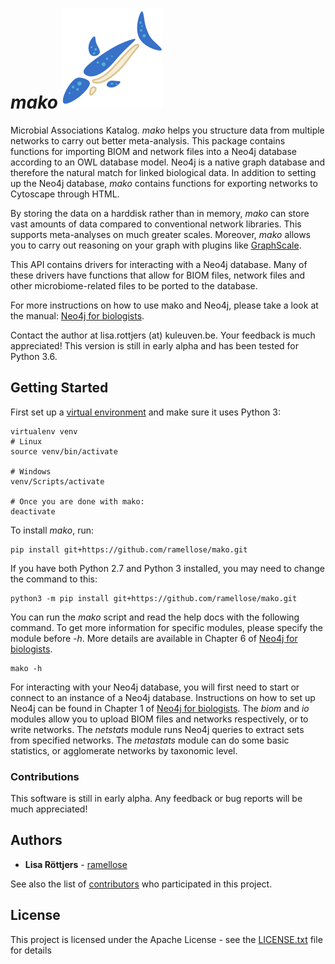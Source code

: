 # _mako_ ![mako](https://github.com/ramellose/mako/blob/master/mako.png)

Microbial Associations Katalog. _mako_ helps you structure data from multiple networks to carry out better meta-analysis.
This package contains functions for importing BIOM and network files into a Neo4j database according to an OWL database model.
Neo4j is a native graph database and therefore the natural match for linked biological data.
In addition to setting up the Neo4j database, _mako_ contains functions for exporting networks to Cytoscape through HTML.

By storing the data on a harddisk rather than in memory, _mako_ can store vast amounts of data compared to conventional network libraries.
This supports meta-analyses on much greater scales. Moreover, _mako_ allows you to carry out reasoning on your graph with plugins like [GraphScale](https://www.derivo.de/en/products/graphscale/).

This API contains drivers for interacting with a Neo4j database.
Many of these drivers have functions that allow for BIOM files,
network files and other microbiome-related files to be ported to the database.

For more instructions on how to use mako and Neo4j, please take a look at the manual: [Neo4j for biologists](https://github.com/ramellose/mako/blob/master/docs/Neo4j_for_biologists.pdf).

Contact the author at lisa.rottjers (at) kuleuven.be. Your feedback is much appreciated!
This version is still in early alpha and has been tested for Python 3.6.

## Getting Started

First set up a [virtual environment](https://docs.python-guide.org/dev/virtualenvs/) and make sure it uses Python 3:
```
virtualenv venv
# Linux
source venv/bin/activate

# Windows
venv/Scripts/activate

# Once you are done with mako:
deactivate
```

To install _mako_, run:
```
pip install git+https://github.com/ramellose/mako.git
```

If you have both Python 2.7 and Python 3 installed, you may need to change the command to this:
```
python3 -m pip install git+https://github.com/ramellose/mako.git
```

You can run the _mako_ script and read the help docs with the following command.
To get more information for specific modules, please specify the module before _-h_.
More details are available in Chapter 6 of [Neo4j for biologists](https://github.com/ramellose/mako/raw/master/docs/Neo4j_for_biologists.pdf).

```
mako -h
```

For interacting with your Neo4j database, you will first need to start or connect to an instance of a Neo4j database.
Instructions on how to set up Neo4j can be found in Chapter 1 of [Neo4j for biologists](https://github.com/ramellose/mako/raw/master/docs/Neo4j_for_biologists.pdf). 
The _biom_ and _io_ modules allow you to upload BIOM files and networks respectively, or to write networks.
The _netstats_ module runs Neo4j queries to extract sets from specified networks.
The _metastats_ module can do some basic statistics, or agglomerate networks by taxonomic level.

### Contributions

This software is still in early alpha. Any feedback or bug reports will be much appreciated!

## Authors

* **Lisa Röttjers** - [ramellose](https://github.com/ramellose)

See also the list of [contributors](https://github.com/ramellose/manta/contributors) who participated in this project.

## License

This project is licensed under the Apache License - see the [LICENSE.txt](LICENSE.txt) file for details


